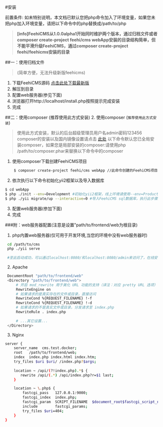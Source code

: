 #安装

前置条件: 如未特别说明，本文档已默认您把php命令加入了环境变量，如果您未把php加入环境变量，请把以下命令中的php替换成/path/to/php

>**[info]FeehiCMS从1.0.0alpha1开始同时维护两个版本，通过归档文件或者composer create-project feehi/cms webApp安装的目录结构简单，但不能平滑升级FeehiCMS，通过composer create-project feehi/feehicms安装的目录**


##一：使用归档文件
>(简单方便，无法升级新版feehicms)

1. 下载FeehiCMS源码 [点击此处下载最新版](http://resource-1251086492.file.myqcloud.com/Feehi_CMS.zip)
2. 解压到目录 
3. 配置web服务器(参见下面)
4. 浏览器打开http://localhost/install.php按照提示完成安装
5. 完成
    


##二：使用composer (推荐使用此方式安装)
2. 使用composer (`推荐使用此方式安装`)
>使用此方式安装，默认的后台超级管理员用户名admin密码123456
 composer的安装以及国内镜像设置请点击 [此处](http://www.phpcomposer.com/)
 以下命令默认您已全局安装composer，如果您是局部安装的composer:请使用php /path/to/composer.phar来替换以下命令中的composer
1. 使用composer下载创建FeehiCMS项目

```bash
    $ composer create-project feehi/cms webApp //此命令创建的FeehiCMS项目不能平滑升级新版本(目录结构简单,目前主力维护版本)
```

2. 依次执行以下命令初始化yii2框架以及导入数据库
 ```bash
 $ cd webApp
 $ php ./init --env=Development #初始化yii2框架，线上环境请使用--env=Production
 $ php ./yii migrate/up --interactive=0 #导入FeehiCMS sql数据库，执行此步骤之前请先到common/config/main-local.php修改成正确的数据库配置
 ```
3. 配置web服务器(参加下面)
4. 完成

 
###附：web服务器配置(注意是设置"path/to/frontend/web为根目录)
 
 1. php内置web服务器(仅可用于开发环境,当您的环境中没有web服务器时)
 ```bash
  cd /path/to/cms
  php ./yii serve  
  
  #至此启动成功，可以通过localhost:8080/和localhost:8080/admin来访问了，在线安装即访问localhost:8080/install.php
 ```
 
 2. Apache
 ```bash
  DocumentRoot "path/to/frontend/web"
  <Directory "path/to/frontend/web">
      # 开启 mod_rewrite 用于美化 URL 功能的支持（译注：对应 pretty URL 选项）
      RewriteEngine on
      # 如果请求的是真实存在的文件或目录，直接访问
      RewriteCond %{REQUEST_FILENAME} !-f
      RewriteCond %{REQUEST_FILENAME} !-d
      # 如果请求的不是真实文件或目录，分发请求至 index.php
      RewriteRule . index.php
  
      # ...其它设置...
  </Directory>
  ```
  
 3. Nginx
 ```bash
 server {
     server_name  cms.test.docker;
     root   /path/to/frontend/web;
     index  index.php index.html index.htm;
     try_files $uri $uri/ /index.php?$args;
     
     location ~ /api/(?!index.php).*$ {
        rewrite /api/(.*) /api/index.php?r=$1 last;
     }
 
     location ~ \.php$ {
         fastcgi_pass   127.0.0.1:9000;
         fastcgi_index  index.php;
         fastcgi_param  SCRIPT_FILENAME  $document_root$fastcgi_script_name;
         include        fastcgi_params;
         try_files $uri=404;
     }
 }
 ```